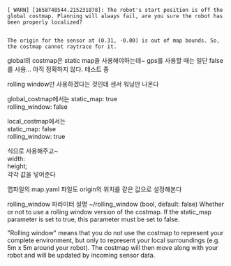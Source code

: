 ```
[ WARN] [1658748544.215231878]: The robot's start position is off the global costmap. Planning will always fail, are you sure the robot has been properly localized?


The origin for the sensor at (0.31, -0.00) is out of map bounds. So, the costmap cannot raytrace for it.
```

global의 costmap은 static map을 사용해야하는데~ gps를 사용할 때는 일단 false를 사용... 아직 정확하지 않다. 테스트 중    

rolling window만 사용하겠다는 것인데  센서 워닝만 나온다   


global_costmap에서는 
static_map: true  
rolling_window: false

local_costmap에서는   
static_map: false    
rolling_window: true  

식으로 사용해주고~  
width:  
height;  
각각 값을 넣어준다  

맵파일의 map.yaml 파일도 origin의 위치를 같은 값으로 설정해본다  






rolling_window 파라미터 설명
~<name>/rolling_window (bool, default: false) Whether or not to use a rolling window version of the costmap. If the static_map parameter is set to true, this parameter must be set to false.

"Rolling window" means that you do not use the costmap to represent your complete environment, but only to represent your local surroundings (e.g. 5m x 5m around your robot). The costmap will then move along with your robot and will be updated by incoming sensor data.



